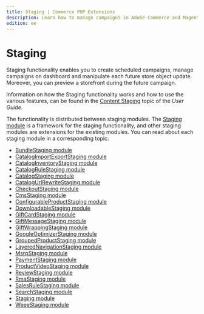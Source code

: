 ```yaml
---
title: Staging | Commerce PHP Extensions
description: Learn how to manage campaigns in Adobe Commerce and Magento Open Source using the staging module.
edition: ee
---
```


# Staging

Staging functionality enables you to create scheduled campaigns, manage campaigns on dashboard and manipulate each future store object update. Moreover, you can preview a storefront during the future campaign.

<InlineAlert variant="success" slots="text"/>

Information on how the Staging functionality works and how to use the various features, can be found in the [Content Staging](https://experienceleague.adobe.com/docs/commerce-admin/content-design/staging/content-staging.html) topic of the _User Guide_.

The functionality is distributed between staging modules. The [Staging module](https://developer.adobe.com/commerce/php/module-reference/module-staging/) is a framework for the staging functionality, and other staging modules are extensions for the existing modules. You can read about each staging module in a corresponding topic:

-  [BundleStaging module](https://developer.adobe.com/commerce/php/module-reference/module-bundle-staging/)
-  [CatalogImportExportStaging module](https://developer.adobe.com/commerce/php/module-reference/module-catalog-import-export-staging/)
-  [CatalogInventoryStaging module](https://developer.adobe.com/commerce/php/module-reference/module-catalog-inventory-staging/)
-  [CatalogRuleStaging module](https://developer.adobe.com/commerce/php/module-reference/module-catalog-rule-staging/)
-  [CatalogStaging module](https://developer.adobe.com/commerce/php/module-reference/module-catalog-staging/)
-  [CatalogUrlRewriteStaging module](https://developer.adobe.com/commerce/php/module-reference/module-catalog-url-rewrite-staging/)
-  [CheckoutStaging module](https://developer.adobe.com/commerce/php/module-reference/module-checkout-staging/)
-  [CmsStaging module](https://developer.adobe.com/commerce/php/module-reference/module-cms-staging/)
-  [ConfigurableProductStaging module](https://developer.adobe.com/commerce/php/module-reference/module-configurable-product-staging/)
-  [DownloadableStaging module](https://developer.adobe.com/commerce/php/module-reference/module-downloadable-staging/)
-  [GiftCardStaging module](https://developer.adobe.com/commerce/php/module-reference/module-gift-card-staging/)
-  [GiftMessageStaging module](https://developer.adobe.com/commerce/php/module-reference/module-gift-message-staging/)
-  [GiftWrappingStaging module](https://developer.adobe.com/commerce/php/module-reference/module-gift-wrapping-staging/)
-  [GoogleOptimizerStaging module](https://developer.adobe.com/commerce/php/module-reference/module-google-optimizer-staging/)
-  [GroupedProductStaging module](https://developer.adobe.com/commerce/php/module-reference/module-grouped-product-staging/)
-  [LayeredNavigationStaging module](https://developer.adobe.com/commerce/php/module-reference/module-layered-navigation-staging/)
-  [MsrpStaging module](https://developer.adobe.com/commerce/php/module-reference/module-msrp-staging/)
-  [PaymentStaging module](https://developer.adobe.com/commerce/php/module-reference/module-payment-staging/)
-  [ProductVideoStaging module](https://developer.adobe.com/commerce/php/module-reference/module-product-video-staging/)
-  [ReviewStaging module](https://developer.adobe.com/commerce/php/module-reference/module-review-staging/)
-  [RmaStaging module](https://developer.adobe.com/commerce/php/module-reference/module-rma-staging/)
-  [SalesRuleStaging module](https://developer.adobe.com/commerce/php/module-reference/module-sales-rule-staging/)
-  [SearchStaging module](https://developer.adobe.com/commerce/php/module-reference/module-search-staging/)
-  [Staging module](https://developer.adobe.com/commerce/php/module-reference/module-staging/)
-  [WeeeStaging module](https://developer.adobe.com/commerce/php/module-reference/module-weee-staging/)
